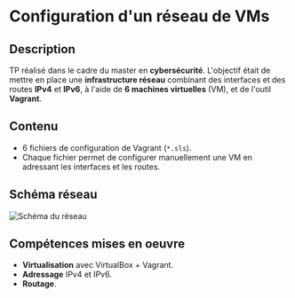 # Configuration d'un réseau de VMs

## Description
TP réalisé dans le cadre du master en **cybersécurité**.
L'objectif était de mettre en place une **infrastructure réseau** combinant des interfaces et des routes **IPv4** et **IPv6**, à l'aide de **6 machines virtuelles** (VM), et de l'outil **Vagrant**.

## Contenu
- 6 fichiers de configuration de Vagrant (`*.sls`).
- Chaque fichier permet de configurer manuellement une VM en adressant les interfaces et les routes.

## Schéma réseau
![Schéma du réseau](images/système_IPv4_IPv6.png)

## Compétences mises en oeuvre
- **Virtualisation** avec VirtualBox + Vagrant.
- **Adressage** IPv4 et IPv6.
- **Routage**.
